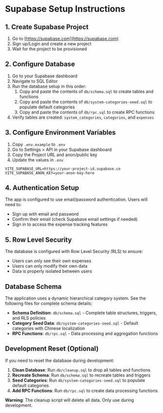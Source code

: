 # Supabase Setup Instructions

## 1. Create Supabase Project

1. Go to [https://supabase.com](https://supabase.com)
2. Sign up/Login and create a new project
3. Wait for the project to be provisioned

## 2. Configure Database

1. Go to your Supabase dashboard
2. Navigate to SQL Editor
3. Run the database setup in this order:
   1. Copy and paste the contents of `db/schema.sql` to create tables and functions
   2. Copy and paste the contents of `db/system-categories-seed.sql` to populate default categories
   3. Copy and paste the contents of `db/rpc.sql` to create RPC functions
4. Verify tables are created: `system_categories`, `categories`, and `expenses`

## 3. Configure Environment Variables

1. Copy `.env.example` to `.env`
2. Go to Settings > API in your Supabase dashboard
3. Copy the Project URL and anon/public key
4. Update the values in `.env`

```
VITE_SUPABASE_URL=https://your-project-id.supabase.co
VITE_SUPABASE_ANON_KEY=your-anon-key-here
```

## 4. Authentication Setup

The app is configured to use email/password authentication. Users will need to:
- Sign up with email and password
- Confirm their email (check Supabase email settings if needed)
- Sign in to access the expense tracking features

## 5. Row Level Security

The database is configured with Row Level Security (RLS) to ensure:
- Users can only see their own expenses
- Users can only modify their own data
- Data is properly isolated between users

## Database Schema

The application uses a dynamic hierarchical category system. See the following files for complete schema details:

- **Schema Definition**: `db/schema.sql` - Complete table structures, triggers, and RLS policies
- **Category Seed Data**: `db/system-categories-seed.sql` - Default categories with Chinese localization
- **RPC Functions**: `db/rpc.sql` - Data processing and aggregation functions

## Development Reset (Optional)

If you need to reset the database during development:

1. **Clean Database**: Run `db/cleanup.sql` to drop all tables and functions
2. **Recreate Schema**: Run `db/schema.sql` to recreate tables and triggers
3. **Seed Categories**: Run `db/system-categories-seed.sql` to populate default categories
4. **Add RPC Functions**: Run `db/rpc.sql` to create data processing functions

**Warning**: The cleanup script will delete all data. Only use during development.
